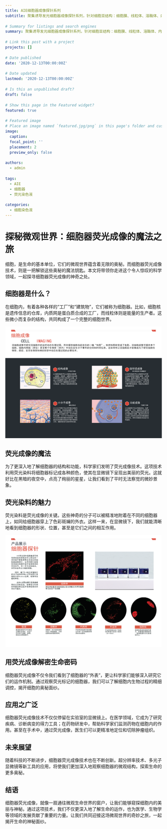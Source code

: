 ```yaml
---
title: AIE细胞器成像探针系列
subtitle: 聚集诱导发光细胞器成像探针系列，针对细胞亚结构：细胞膜、线粒体、溶酶体、内质网、高尔基体、脂滴、细胞核等出品的高特异性荧光染色液系列

# Summary for listings and search engines
summary: 聚集诱导发光细胞器成像探针系列，针对细胞亚结构：细胞膜、线粒体、溶酶体、内质网、高尔基体、脂滴、细胞核等出品的高特异性荧光染色液系列

# Link this post with a project
projects: []

# Date published
date: '2020-12-13T00:00:00Z'

# Date updated
lastmod: '2020-12-13T00:00:00Z'

# Is this an unpublished draft?
draft: false

# Show this page in the Featured widget?
featured: true

# Featured image
# Place an image named `featured.jpg/png` in this page's folder and customize its options here.
image:
  caption: 
  focal_point: ''
  placement: 2
  preview_only: false

authors:
  - admin

tags:
  - AIE
  - 细胞器
  - 荧光染色液

categories:
  - 细胞染色液
---
```



# 探秘微观世界：细胞器荧光成像的魔法之旅

细胞，是生命的基本单位，它们的微观世界蕴含着无限的奥秘。而细胞器荧光成像技术，则是一把解锁这些奥秘的魔法钥匙。本文将带领你走进这个令人惊叹的科学领域，一起探寻细胞器荧光成像的神奇之处。

## 细胞器是什么？

在细胞内，有着各种各样的“工厂”和“建筑物”，它们被称为细胞器。比如，细胞核是遗传信息的仓库，内质网是蛋白质合成的工厂，而线粒体则是能量的生产者。这些微小而复杂的结构，共同构成了一个完整的细胞世界。

![png](Product1.png)

## 荧光成像的魔法

为了更深入地了解细胞器的结构和功能，科学家们发明了荧光成像技术。这项技术利用荧光染料将细胞器标记成各种颜色，使其在显微镜下呈现出美丽的荧光。这就好比在黑暗的夜空中，点亮了绚丽的星星，让我们看到了平时无法察觉的微妙景象。

## 荧光染料的魅力

荧光染料是荧光成像的关键。这些神奇的分子可以被精准地附着在不同的细胞器上，如同给细胞器穿上了色彩斑斓的外衣。这样一来，在显微镜下，我们就能清晰地看到细胞器的形状、位置，甚至是它们之间的相互作用。

![png](Product2.png)

## 用荧光成像解密生命密码

细胞器荧光成像不仅令我们看到了细胞器的“外表”，更让科学家们能够深入研究它们的运作机制。通过观察荧光标记的细胞器，我们可以了解细胞内生物过程的精细调控，揭开细胞的奥秘面纱。

## 应用之广泛

细胞器荧光成像技术不仅仅停留在实验室的显微镜上。在医学领域，它成为了研究疾病、诊断病变的得力工具；在药物研发中，帮助科学家们监测药物在细胞内的作用。甚至在手术中，通过荧光成像，医生们可以更精准地定位和切除肿瘤组织。

## 未来展望

随着科技的不断进步，细胞器荧光成像技术也在不断创新。超分辨率技术、多光子显微镜等新工具的应用，将使我们更加深入地观察细胞器的微观结构，探索生命的更多奥秘。

## 结语

细胞器荧光成像，就像一扇通往微观生命世界的窗户，让我们能够窥探细胞内的美丽与神秘。通过这项技术，我们不仅更深入地了解生命的运作，也为医学、生物学等领域的发展贡献了重要的力量。让我们共同迎接这场微观世界的奇妙之旅，一起揭开生命的神秘面纱。
